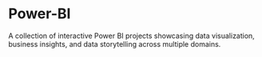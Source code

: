 # Power-BI
A collection of interactive Power BI projects showcasing data visualization, business insights, and data storytelling across multiple domains.
